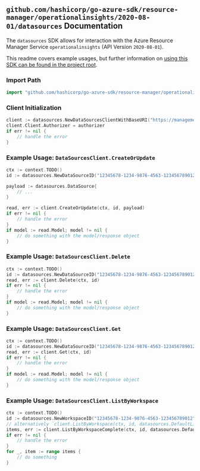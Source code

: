 
## `github.com/hashicorp/go-azure-sdk/resource-manager/operationalinsights/2020-08-01/datasources` Documentation

The `datasources` SDK allows for interaction with the Azure Resource Manager Service `operationalinsights` (API Version `2020-08-01`).

This readme covers example usages, but further information on [using this SDK can be found in the project root](https://github.com/hashicorp/go-azure-sdk/tree/main/docs).

### Import Path

```go
import "github.com/hashicorp/go-azure-sdk/resource-manager/operationalinsights/2020-08-01/datasources"
```


### Client Initialization

```go
client := datasources.NewDataSourcesClientWithBaseURI("https://management.azure.com")
client.Client.Authorizer = authorizer
if err != nil {
	// handle the error
}
```


### Example Usage: `DataSourcesClient.CreateOrUpdate`

```go
ctx := context.TODO()
id := datasources.NewDataSourceID("12345678-1234-9876-4563-123456789012", "example-resource-group", "workspaceValue", "dataSourceValue")

payload := datasources.DataSource{
	// ...
}

read, err := client.CreateOrUpdate(ctx, id, payload)
if err != nil {
	// handle the error
}
if model := read.Model; model != nil {
	// do something with the model/response object
}
```


### Example Usage: `DataSourcesClient.Delete`

```go
ctx := context.TODO()
id := datasources.NewDataSourceID("12345678-1234-9876-4563-123456789012", "example-resource-group", "workspaceValue", "dataSourceValue")
read, err := client.Delete(ctx, id)
if err != nil {
	// handle the error
}
if model := read.Model; model != nil {
	// do something with the model/response object
}
```


### Example Usage: `DataSourcesClient.Get`

```go
ctx := context.TODO()
id := datasources.NewDataSourceID("12345678-1234-9876-4563-123456789012", "example-resource-group", "workspaceValue", "dataSourceValue")
read, err := client.Get(ctx, id)
if err != nil {
	// handle the error
}
if model := read.Model; model != nil {
	// do something with the model/response object
}
```


### Example Usage: `DataSourcesClient.ListByWorkspace`

```go
ctx := context.TODO()
id := datasources.NewWorkspaceID("12345678-1234-9876-4563-123456789012", "example-resource-group", "workspaceValue")
// alternatively `client.ListByWorkspace(ctx, id, datasources.DefaultListByWorkspaceOperationOptions())` can be used to do batched pagination
items, err := client.ListByWorkspaceComplete(ctx, id, datasources.DefaultListByWorkspaceOperationOptions())
if err != nil {
	// handle the error
}
for _, item := range items {
	// do something
}
```
